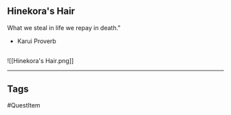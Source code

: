 ## Hinekora's Hair
What we steal in life we repay in death."
 - Karui Proverb
## 
![[Hinekora's Hair.png]]

---
## Tags
#QuestItem